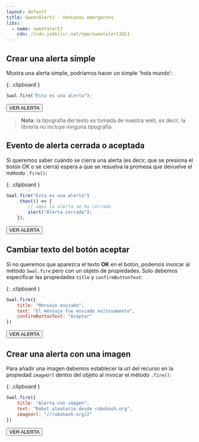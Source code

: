 ```yaml
---
layout: default
title: SweetAlert2 - Ventanas emergentes
libs:
  - name: sweetalert2
    cdn: //cdn.jsdelivr.net/npm/sweetalert2@11
---
```


## Crear una alerta simple

Mostra una alerta simple, podríamos hacer un simple 'hola mundo':

{: .clipboard }
```js
Swal.fire("Esta es una alerta"); 
```

<button class="btn" onclick="{Swal.fire('Esta es una alerta');}">VER ALERTA</button>

> **Nota**: la tipografía del texto es tomada de nuestra web, es decir, la librería no incluye ninguna tipografía.


## Evento de alerta cerrada o aceptada

Si queremos saber cuándo se cierra una alerta (es decir, que se presiona el botón OK o se cierra) espera a que se resuelva la promesa que devuelve el método `.fire()`:

{: .clipboard }
```js
Swal.fire("Esta es una alerta")
    .then(() => {
        // aquí la alerta se ha cerrado
        alert("Alerta cerrada");
    });
```

<button class="btn" onclick="{Swal.fire('Esta es una alerta').then(() => { alert('Alerta cerrada') });}">VER ALERTA</button>

## Cambiar texto del botón aceptar

Si no queremos que aparezca el texto **OK** en el botón, podemos invocar al método `Swal.fire` pero con un objeto de propiedades. Solo debemos especificar las propiedades `title` y `confirmButtonText`:

{: .clipboard }
```js
Swal.fire({
    title: "Mensaje enviado",
    text: "El mensaje fue enviado exitosamente",
    confirmButtonText: "Aceptar"
})
```

<button class="btn" onclick="{Swal.fire({title: 'Mensaje enviado', text: 'El mensaje fue enviado exitosamente', confirmButtonText:'Aceptar'});}">VER ALERTA</button>

## Crear una alerta con una imagen

Para añadir una imagen debemos establecer la url del recurso en la propiedad `imageUrl` dentro del objeto al invocar el método `.fire()`:


{: .clipboard }
```js
Swal.fire({
    title: "Alerta con imagen",
    text: "Robot aleatorio desde robohash.org",
    imageUrl: "//robohash.org/2"
})
```

<button class="btn" onclick="{Swal.fire({title: 'Alerta con imagen', text: 'Robot aleatorio desde robohash.org', imageUrl:'//robohash.org/2'});}">VER ALERTA</button>